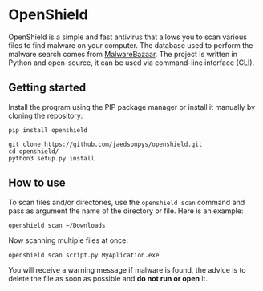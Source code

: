 # OpenShield

OpenShield is a simple and fast antivirus that allows you to scan various files to find malware on your computer. The database used to perform the malware search comes from [MalwareBazaar](https://bazaar.abuse.ch/export). The project is written in Python and open-source, it can be used via command-line interface (CLI).

## Getting started

Install the program using the PIP package manager or install it manually by cloning the repository:

```
pip install openshield
```
```
git clone https://github.com/jaedsonpys/openshield.git
cd openshield/
python3 setup.py install
```

## How to use

To scan files and/or directories, use the `openshield scan` command and pass as argument the name of the directory or file. Here is an example:

```
openshield scan ~/Downloads
```

Now scanning multiple files at once:

```
openshield scan script.py MyAplication.exe
```

You will receive a warning message if malware is found, the advice is to delete the file as soon as possible and **do not run or open** it.